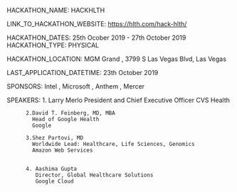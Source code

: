 HACKATHON_NAME: HACKHLTH

LINK_TO_HACKATHON_WEBSITE: https://hlth.com/hack-hlth/

HACKATHON_DATES: 25th Ocober 2019 - 27th October 2019
HACKATHON_TYPE: PHYSICAL

HACKATHON_LOCATION: MGM Grand , 3799 S Las Vegas Blvd, Las Vegas

LAST_APPLICATION_DATETIME: 23th October 2019

SPONSORS: Intel , Microsoft , Anthem , Mercer 

SPEAKERS: 1. Larry Merlo
              President and Chief Executive Officer
              CVS Health
              
          2.David T. Feinberg, MD, MBA
            Head of Google Health
            Google
            
          3.Shez Partovi, MD
            Worldwide Lead: Healthcare, Life Sciences, Genomics
            Amazon Web Services
            
            
          4. Aashima Gupta
             Director, Global Healthcare Solutions
             Google Cloud
